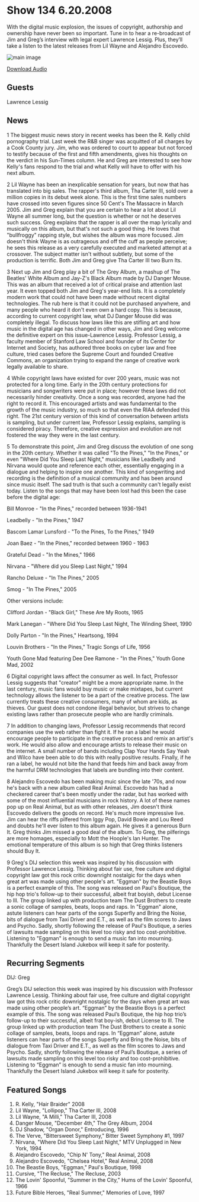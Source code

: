 # Show 134 6.20.2008
With the digital music explosion, the issues of copyright, authorship and ownership have never been so important. Tune in to hear a re-broadcast of Jim and Greg’s interview with legal expert Lawrence Lessig. Plus, they’ll take a listen to the latest releases from Lil Wayne and Alejandro Escovedo.

![main image]()

[Download Audio](http://audio.soundopinions.org/streams/2008/06/so_20080620.m3u)

## Guests
Lawrence Lessig

## News
1 The biggest music news story in recent weeks has been the R. Kelly child pornography trial. Last week the R&B singer was acquitted of all charges by a Cook County jury. Jim, who was ordered to court to appear but not forced to testify because of the first and fifth amendments, gives his thoughts on the verdict in his Sun-Times column. He and Greg are interested to see how Kelly's fans respond to the trial and what Kelly will have to offer with his next album.

2 Lil Wayne has been an inexplicable sensation for years, but now that has translated into big sales. The rapper's third album, Tha Carter III, sold over a million copies in its debut week alone. This is the first time sales numbers have crossed into seven figures since 50 Cent's The Massacre in March 2005. Jim and Greg explain that you are certain to hear a lot about Lil Wayne all summer long, but the question is whether or not he deserves such success. Greg explains that the rapper is all over the map lyrically and musically on this album, but that's not such a good thing. He loves that "bullfroggy" rapping style, but wishes the album was more focused. Jim doesn't think Wayne is as outrageous and off the cuff as people perceive; he sees this release as a very carefully executed and marketed attempt at a crossover. The subject matter isn't without subtlety, but some of the production is terrific. Both Jim and Greg give Tha Carter III two Burn Its.

3 Next up Jim and Greg play a bit of The Grey Album, a mashup of The Beatles' White Album and Jay-Z's Black Album made by DJ Danger Mouse. This was an album that received a lot of critical praise and attention last year. It even topped both Jim and Greg's year-end lists. It is a completely modern work that could not have been made without recent digital technologies. The rub here is that it could not be purchased anywhere, and many people who heard it don't even own a hard copy. This is because, according to current copyright law, what DJ Danger Mouse did was completely illegal. To discuss how laws like this are stifling art and how music in the digital age has changed in other ways, Jim and Greg welcome the definitive expert on this issue-Lawrence Lessig. Professor Lessig, a faculty member of Stanford Law School and founder of its Center for Internet and Society, has authored three books on cyber law and free culture, tried cases before the Supreme Court and founded Creative Commons, an organization trying to expand the range of creative work legally available to share.

4 While copyright laws have existed for over 200 years, music was not protected for a long time. Early in the 20th century protections for musicians and songwriters were put in place; however these laws did not necessarily hinder creativity. Once a song was recorded, anyone had the right to record it. This encouraged artists and was fundamental to the growth of the music industry, so much so that even the RIAA defended this right. The 21st century version of this kind of conversation between artists is sampling, but under current law, Professor Lessig explains, sampling is considered piracy. Therefore, creative expression and evolution are not fostered the way they were in the last century.

5 To demonstrate this point, Jim and Greg discuss the evolution of one song in the 20th century. Whether it was called "To the Pines," "In the Pines," or even "Where Did You Sleep Last Night," musicians like Leadbelly and Nirvana would quote and reference each other, essentially engaging in a dialogue and helping to inspire one another. This kind of songwriting and recording is the definition of a musical community and has been around since music itself. The sad truth is that such a community can't legally exist today. Listen to the songs that may have been lost had this been the case before the digital age:

Bill Monroe - "In the Pines," recorded between 1936-1941

Leadbelly - "In the Pines," 1947

Bascom Lamar Lunsford - "To the Pines, To the Pines," 1949 

Joan Baez - "In the Pines," recorded between 1960 - 1963

Grateful Dead - "In the Mines," 1966

Nirvana - "Where did you Sleep Last Night," 1994

Rancho Deluxe - "In The Pines," 2005

Smog - "In The Pines," 2005

Other versions include:

Clifford Jordan - "Black Girl," These Are My Roots, 1965

Mark Lanegan - "Where Did You Sleep Last Night, The Winding Sheet, 1990

Dolly Parton - "In the Pines," Heartsong, 1994

Louvin Brothers - "In the Pines," Tragic Songs of Life, 1956

Youth Gone Mad featuring Dee Dee Ramone - "In the Pines," Youth Gone Mad, 2002 

6 Digital copyright laws affect the consumer as well. In fact, Professor Lessig suggests that "creator" might be a more appropriate name. In the last century, music fans would buy music or make mixtapes, but current technology allows the listener to be a part of the creative process. The law currently treats these creative consumers, many of whom are kids, as thieves. Our guest does not condone illegal behavior, but strives to change existing laws rather than prosecute people who are hardly criminals.

7 In addition to changing laws, Professor Lessig recommends that record companies use the web rather than fight it. If he ran a label he would encourage people to participate in the creative process and remix an artist's work. He would also allow and encourage artists to release their music on the internet. A small number of bands including Clap Your Hands Say Yeah and Wilco have been able to do this with really positive results. Finally, if he ran a label, he would not bite the hand that feeds him and back away from the harmful DRM technologies that labels are bundling into their content. 

8 Alejandro Escovedo has been making muic since the late '70s, and now he's back with a new album called Real Animal. Escovedo has had a checkered career that's been mostly under the radar, but has worked with some of the most influential musicians in rock history. A lot of these names pop up on Real Animal, but as with other releases, Jim doesn't think Escovedo delivers the goods on record. He's much more impressive live. Jim can hear the riffs pilfered from Iggy Pop, David Bowie and Lou Reed and doubts he'll ever listen to this album again. He gives it a generous Burn It. Greg thinks Jim missed a good deal of the album. To Greg, the pilferings are more homages, especially to Mott the Hoople's Ian Hunter. The emotional temperature of this album is so high that Greg thinks listeners should Buy It.

9 Greg's DIJ selection this week was inspired by his discussion with Professor Lawrence Lessig. Thinking about fair use, free culture and digital copyright law got this rock critic downright nostalgic for the days when great art was made using other people's art. "Eggman" by the Beastie Boys is a perfect example of this. The song was released on Paul's Boutique, the hip hop trio's follow-up to their successful, albeit frat boyish, debut License to Ill. The group linked up with production team The Dust Brothers to create a sonic collage of samples, beats, loops and raps. In "Eggman" alone, astute listeners can hear parts of the songs Superfly and Bring the Noise, bits of dialogue from Taxi Driver and E.T., as well as the film scores to Jaws and Psycho. Sadly, shortly following the release of Paul's Boutique, a series of lawsuits made sampling on this level too risky and too cost-prohibitive. Listening to "Eggman" is enough to send a music fan into mourning. Thankfully the Desert Island Jukebox will keep it safe for posterity.



## Recurring Segments
DIJ: Greg

Greg’s DIJ selection this week was inspired by his discussion with Professor Lawrence Lessig. Thinking about fair use, free culture and digital copyright law got this rock critic downright nostalgic for the days when great art was made using other people’s art. “Eggman” by the Beastie Boys is a perfect example of this. The song was released Paul’s Boutique, the hip hop trio’s follow-up to their successful, albeit frat boy-ish, debut License to Ill. The group linked up with production team The Dust Brothers to create a sonic collage of samples, beats, loops and raps. In “Eggman” alone, astute listeners can hear parts of the songs Superfly and Bring the Noise, bits of dialogue from Taxi Driver and E.T., as well as the film scores to Jaws and Psycho. Sadly, shortly following the release of Paul’s Boutique, a series of lawsuits made sampling on this level too risky and too cost-prohibitive. Listening to “Eggman” is enough to send a music fan into mourning. Thankfully the Desert Island Jukebox will keep it safe for posterity.

## Featured Songs
1. R. Kelly, "Hair Braider" 2008
2. Lil Wayne, "Lollipop," Tha Carter III, 2008
3. Lil Wayne, "A Milli," Tha Carter III, 2008
4. Danger Mouse, "December 4th," The Grey Album, 2004
5. DJ Shadow, "Organ Donor," Entroducing, 1996
6. The Verve, "Bittersweet Symphony," Bitter Sweet Symphony #1, 1997
7. Nirvana, "Where Did You Sleep Last Night," MTV Unplugged in New York, 1994
8. Alejandro Escovedo, "Chip N' Tony," Real Animal, 2008
9. Alejandro Escovedo, "Chelsea Hotel," Real Animal, 2008
10. The Beastie Boys, "Eggman," Paul's Boutique, 1998
11. Cursive, "The Recluse," The Recluse, 2003
12. The Lovin' Spoonful, "Summer in the City," Hums of the Lovin' Spoonful, 1966
13. Future Bible Heroes, "Real Summer," Memories of Love, 1997

